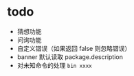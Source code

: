 # todo

- 猜想功能
- 问询功能
- 自定义错误（如果返回 false 则忽略错误）
- banner 默认读取 package.description
- 对未知命令的处理 `bin xxxx`
